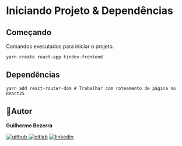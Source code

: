 # Iniciando Projeto & Dependências

## Começando

Comandos executados para iniciar o projeto.

```Shell
yarn create react-app tindev-frontend
```

## Dependências

```Shell
yarn add react-router-dom # Trabalhar com roteamento de página no ReactJS
```

## :bust_in_silhouette:Autor

**Guilherme Bezerra**

[![github](http://ap.imagensbrasil.org/images/2018/12/10/github-logo-1.png) ](http://www.github.com/gbdsantos)
[![gitlab](http://ap.imagensbrasil.org/images/2018/12/10/gitlab-32.png)](https://gitlab.com/gbdsantos1)
[![linkedin](http://ap.imagensbrasil.org/images/2018/12/10/linkedin-1.png)](https://www.linkedin.com/in/gbdsantos/)
